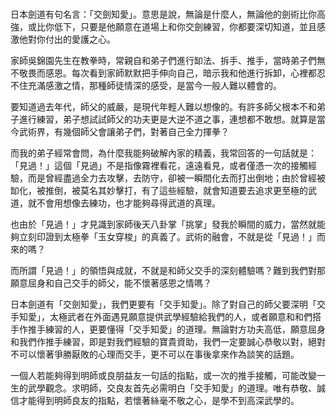 # 
日本劍道有句名言：「交劍知愛」。意思是說，無論是什麼人，無論他的劍術比你高強，或比你低下，只要是他願意在道場上和你交劍練習，你都要深切知道，並且感激他對你付出的愛護之心。

家師吳錦園先生在教拳時，常親自和弟子們進行缷法、拆手、推手，當時弟子們無不敬畏而感恩。每次看到家師默默把手伸向自己，暗示我和他進行拆卸，心裡都忍不住充滿感激之情，那種師徒情深的感受，是當今一般人難以體會的。

要知道過去年代，師父的威嚴，是現代年輕人難以想像的。有許多師父根本不和弟子進行練習，弟子想試試師父的功夫更是大逆不道之事，連想都不敢想。就算是當今武術界，有幾個師父會讓弟子們，對著自己全力揮拳？

而我的弟子經常會問，為什麼我能夠破解內家的精義，我常回答的一句話就是：「見過！」這個「見過」不是指像霧裡看花，遠遠看見，或者僅憑一次的接觸經驗，而是曾經盡過全力去攻擊，去防守，卻被一瞬間化去而打出倒地；由於曾經被缷化，被推倒，被莫名其妙擊打，有了這些經驗，就會知道要去追求更至極的武道，就不會用想像去練功，也才能夠尋得武道的真理。

也由於「見過！」才見識到家師後天八卦掌「挑掌」發我於瞬間的威力，當然就能夠立刻印證到太極拳「玉女穿梭」的真義了。武術的融會，不就是從「見過！」而來的嗎？

而所謂「見過！」的領悟與成就，不就是和師父交手的深刻體驗嗎？難到我們對那願意屈身和自己交手的師父，能不懷著感恩之情嗎？

日本劍道有「交劍知愛」，我們更要有「交手知愛」。除了對自己的師父要深明「交手知愛」，太極武者在外面遇見願意提供武學經驗給我們的人，或者願意和和們搭手作推手練習的人，更要懂得「交手知愛」的道理。無論對方功夫高低，願意屈身和我們作推手練習，即是對我們經驗的寶貴資助，我們一定要誠心恭敬以對，絕對不可以懷著爭勝厭敗的心理而交手，更不可以在事後拿來作為談笑的話題。

一個人若能夠得到明師或良朋益友一句話的指點，或一次的推手接觸，可能改變一生的武學觀念。求明師，交良友首先必需明白「交手知愛」的道理。唯有恭敬、誠信才能得到明師良友的指點，若懷著絲毫不敬之心，是學不到高深武學的。